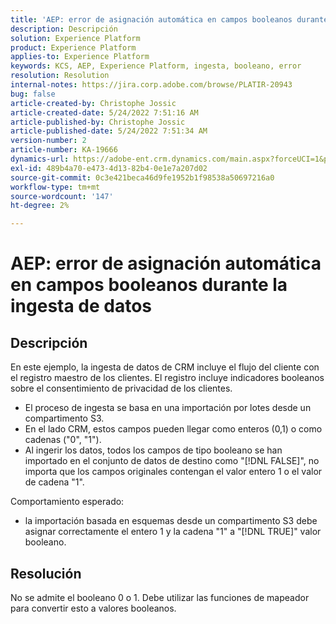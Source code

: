 ```yaml
---
title: 'AEP: error de asignación automática en campos booleanos durante la ingesta de datos'
description: Descripción
solution: Experience Platform
product: Experience Platform
applies-to: Experience Platform
keywords: KCS, AEP, Experience Platform, ingesta, booleano, error
resolution: Resolution
internal-notes: https://jira.corp.adobe.com/browse/PLATIR-20943
bug: false
article-created-by: Christophe Jossic
article-created-date: 5/24/2022 7:51:16 AM
article-published-by: Christophe Jossic
article-published-date: 5/24/2022 7:51:34 AM
version-number: 2
article-number: KA-19666
dynamics-url: https://adobe-ent.crm.dynamics.com/main.aspx?forceUCI=1&pagetype=entityrecord&etn=knowledgearticle&id=7a9aa847-36db-ec11-a7b6-0022480b01c6
exl-id: 489b4a70-e473-4d13-82b4-0e1e7a207d02
source-git-commit: 0c3e421beca46d9fe1952b1f98538a50697216a0
workflow-type: tm+mt
source-wordcount: '147'
ht-degree: 2%

---
```


# AEP: error de asignación automática en campos booleanos durante la ingesta de datos

## Descripción


En este ejemplo, la ingesta de datos de CRM incluye el flujo del cliente con el registro maestro de los clientes. El registro incluye indicadores booleanos sobre el consentimiento de privacidad de los clientes.

- El proceso de ingesta se basa en una importación por lotes desde un compartimento S3.
- En el lado CRM, estos campos pueden llegar como enteros (0,1) o como cadenas (&quot;0&quot;, &quot;1&quot;).
- Al ingerir los datos, todos los campos de tipo booleano se han importado en el conjunto de datos de destino como &quot;[!DNL FALSE]&quot;, no importa que los campos originales contengan el valor entero 1 o el valor de cadena &quot;1&quot;.


Comportamiento esperado:

- la importación basada en esquemas desde un compartimento S3 debe asignar correctamente el entero 1 y la cadena &quot;1&quot; a &quot;[!DNL TRUE]&quot; valor booleano.





## Resolución


No se admite el booleano 0 o 1. Debe utilizar las funciones de mapeador para convertir esto a valores booleanos.
